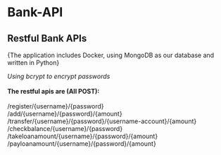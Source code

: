 # Bank-API

<b><h2>Restful Bank APIs</h2></b>
{The application includes Docker, using MongoDB as our database and written in Python}

*Using bcrypt to encrypt passwords*<br>
<br>
<b>The restful apis are (All POST):</b><br><br>
/register/{username}/{password}<br>
/add/{username}/{password}/{amount}<br>
/transfer/{username}/{password}/{username-account}/{amount} <br>
/checkbalance/{username}/{password}<br>
/takeloanamount/{username}/{password}/{amount} <br>
/payloanamount/{username}/{password}/{amount}<br>
